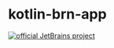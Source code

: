 kotlin-brn-app
===============

[![official JetBrains project](http://jb.gg/badges/official.svg)](https://confluence.jetbrains.com/display/ALL/JetBrains+on+GitHub)


